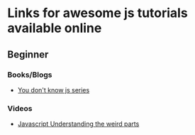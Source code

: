 # Links for awesome js tutorials available online

## Beginner

### Books/Blogs
- [You don't know js series](https://github.com/getify/You-Dont-Know-JS)

### Videos
- [Javascript Understanding the weird parts](https://www.youtube.com/watch?v=Bv_5Zv5c-Ts)

